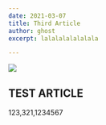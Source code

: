 ```yaml
---
date: 2021-03-07
title: Third Article
author: ghost
excerpt: lalalalalalalala

---
```


![](/pictures/icecream.jpg)


## TEST ARTICLE

123,321,1234567


